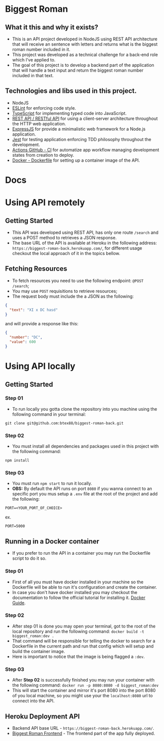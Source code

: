 # Biggest Roman

## What it this and why it exists?
- This is an API project developed in NodeJS using REST API architecture that will receive an sentence with letters and returns what is the biggest roman number included in it.
- This project was developed as a technical challenge for a back-end role which I've applied to.
- The goal of this project is to develop a backend part of the application that will handle a text input and return the biggest roman number included in that text.

## Technologies and libs used in this project.
- NodeJS
- [ESLint](https://eslint.org/) for enforcing code style.
- [TypeScript](https://www.typescriptlang.org/) for implementing typed code into JavaScript.
- [REST API / RESTful API](https://www.redhat.com/en/topics/api/what-is-a-rest-api) for using a client-server architecture throughout the HTTP web application.
- [ExpressJS](https://expressjs.com/) for provide a minimalistic web framework for a Node.js application.
- [Jest](https://jestjs.io/) for testing application enforcing TDD philosophy throughout the development.
- [Actions GitHub - CI](https://github.com/features/actions) for automatize app workflow managing development states from creation to deploy.
- [Docker - Dockerfile](https://docs.docker.com/engine/reference/builder/) for setting up a container image of the API.

# Docs
# Using API remotely
## Getting Started
- This API was developed using REST API, has only one route ```/search``` and uses a POST method to retrieves a JSON response.
- The base URL of the API is available at Heroku in the following address: ```https://biggest-roman-back.herokuapp.com/```, for different usage checkout the local approach of it in the topics bellow.

## Fetching Resources
- To fetch resources you need to use the following endpoint: ```@POST /search```;
- You may use ```POST``` requisitions to retrieve resources;
- The request body must include the a JSON as the following:
```JSON
{
  "text": "XI x DC hasd"
}
```
and will provide a response like this:
```JSON
{
  "number": "DC",
  "value": 600
}
```

# Using API locally
## Getting Started
### Step 01
- To run locally you gotta clone the repository into you machine using the following command in your terminal:
```
git clone git@github.com:btex88/biggest-roman-back.git
```

### Step 02
- You must install all dependencies and packages used in this project with the following command:
```
npm install
```

### Step 03
- You must run ```npm start``` to run it locally.
- **OBS:** By default the API runs on port ```8080``` if you wanna connect to an specific port you mus setup a ```.env``` file at the root of the project and add the following:
```
PORT=<YOUR_PORT_OF_CHOICE>
```
ex.
```
PORT=5000
```

## Running in a Docker container
- If you prefer to run the API in a container you may run the Dockerfile script to do it so.

### Step 01
- First of all you must have docker installed in your machine so the Dockerfile will be able to run it's configuration and create the container.
- In case you don't have docker installed you may checkout the documentation to follow the official tutorial for installing it. [Docker Guide](https://docs.docker.com/get-docker/).

### Step 02
- After step 01 is done you may open your terminal, got to the root of the local repository and run the following command:
```docker build -t biggest_roman:dev .```
- That command will be responsible for telling the docker to search for a Dockerfile in the current path and run that config which will setup and build the container image.
- Here is important to notice that the image is being flagged a ```:dev```.

### Step 03
- After **Step 02** is successfully finished you may run your container with the following command:
```docker run -p 8080:8080 -d biggest_roman:dev```
- This will start the container and mirror it's port 8080 into the port 8080 of you local machine, so you might use your the ```localhost:8080``` url to connect into the API.

## Heroku Deployment API
- Backend API base URL  - ```https://biggest-roman-back.herokuapp.com/```.
- [Biggest Roman Frontend](https://biggest-roman.vercel.app/) - The frontend part of the app fully deployed.
